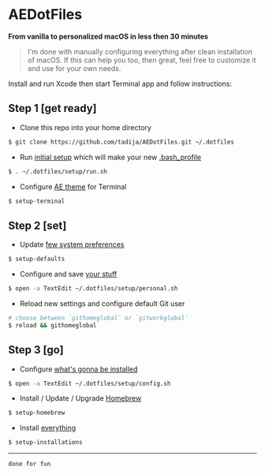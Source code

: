 # AEDotFiles

**From vanilla to personalized macOS in less then 30 minutes**

> I'm done with manually configuring everything after clean installation of macOS. If this can help you too, then great, feel free to customize it and use for your own needs.

Install and run Xcode then start Terminal app and follow instructions:

## Step 1 [get ready]

- Clone this repo into your home directory

``` bash
$ git clone https://github.com/tadija/AEDotFiles.git ~/.dotfiles
```

- Run [initial setup](setup/run.sh) which will make your new [.bash_profile](.bash_profile)

``` bash
$ . ~/.dotfiles/setup/run.sh
```

- Configure [AE theme](themes/AE.terminal) for Terminal

``` bash
$ setup-terminal
```

## Step 2 [set]

- Update [few system preferences](setup/defaults.sh)

``` bash
$ setup-defaults
```

- Configure and save [your stuff](setup/personal.sh)

``` bash
$ open -a TextEdit ~/.dotfiles/setup/personal.sh
```

- Reload new settings and configure default Git user

``` bash
# choose between `githomeglobal` or `gitworkglobal`
$ reload && githomeglobal
```

## Step 3 [go]

- Configure [what's gonna be installed](setup/config.sh)

``` bash
$ open -a TextEdit ~/.dotfiles/setup/config.sh
```

- Install / Update / Upgrade [Homebrew](http://brew.sh)

``` bash
$ setup-homebrew
```

- Install [everything](setup/installations.sh)

``` bash
$ setup-installations
```

---

`done for fun`
